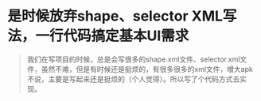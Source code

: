 # 是时候放弃shape、selector XML写法，一行代码搞定基本UI需求
> 我们在写项目的时候，总是会写很多的shape.xml文件、selector.xml文件，虽然不难，但是有时候还是挺烦的，有很多很多的xml文件，增大apk不说，主要是写起来还是挺烦的（个人觉得）。所以写了个代码方式去实现。
